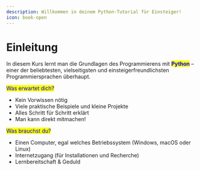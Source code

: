 ```yaml
---
description: Willkommen in deinem Python-Tutorial für Einsteiger!
icon: book-open
---
```


# Einleitung

In diesem Kurs lernt man die Grundlagen des Programmierens mit <mark style="color:blue;">**Python**</mark> – einer der beliebtesten, vielseitigsten und einsteigerfreundlichsten Programmiersprachen überhaupt.



<mark style="color:blue;">Was erwartet dich?</mark>

* Kein Vorwissen nötig
* Viele praktische Beispiele und kleine Projekte
* Alles Schritt für Schritt erklärt
* Man kann direkt mitmachen!



<mark style="color:blue;">Was brauchst du?</mark>

* Einen Computer, egal welches Betriebssystem (Windows, macOS oder Linux)
* Internetzugang (für Installationen und Recherche)
* Lernbereitschaft & Geduld





